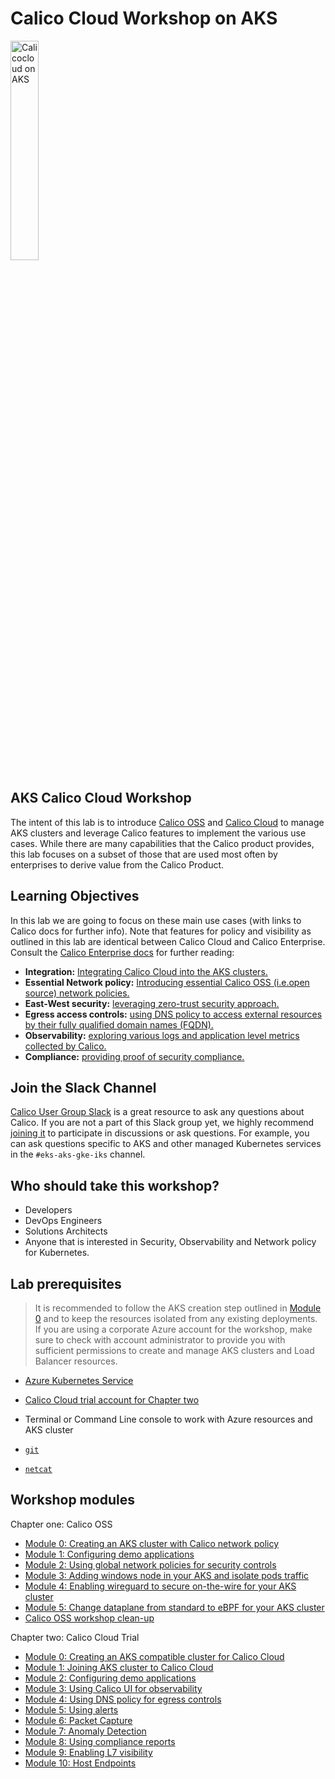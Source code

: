 # Calico Cloud Workshop on AKS

<img src="modules/img/calico-on-aks.png" alt="Calicocloud on AKS" width="30%"/>

## AKS Calico Cloud Workshop

The intent of this lab is to introduce [Calico OSS](https://www.tigera.io/project-calico/) and [Calico Cloud](https://www.calicocloud.io/?utm_campaign=calicocloud&utm_medium=digital&utm_source=microsoft) to manage AKS clusters and leverage Calico features to implement the various use cases. While there are many capabilities that the Calico product provides, this lab focuses on a subset of those that are used most often by enterprises to derive value from the Calico Product. 


## Learning Objectives

In this lab we are going to focus on these main use cases (with links to Calico docs for further info). Note that features for policy and visibility as outlined in this lab are identical between Calico Cloud and Calico Enterprise. Consult the [Calico Enterprise docs](https://docs.tigera.io/) for further reading:

- **Integration:** [Integrating Calico Cloud into the AKS clusters.](https://docs.calicocloud.io/install/system-requirements)
- **Essential Network policy:** [Introducing essential Calico OSS (i.e.open source) network policies.](https://docs.projectcalico.org/security/tutorials/calico-policy)
- **East-West security:** [leveraging zero-trust security approach.](https://docs.tigera.io/security/adopt-zero-trust)
- **Egress access controls:** [using DNS policy to access external resources by their fully qualified domain names (FQDN).](https://docs.calicocloud.io/use-cases/security-controls/global-egress)
- **Observability:** [exploring various logs and application level metrics collected by Calico.](https://docs.calicocloud.io/use-cases/troubleshoot-apps)
- **Compliance:** [providing proof of security compliance.](https://docs.tigera.io/compliance/)

## Join the Slack Channel

[Calico User Group Slack](https://slack.projectcalico.org/) is a great resource to ask any questions about Calico. If you are not a part of this Slack group yet, we highly recommend [joining it](https://slack.projectcalico.org/) to participate in discussions or ask questions. For example, you can ask questions specific to AKS and other managed Kubernetes services in the `#eks-aks-gke-iks` channel.

## Who should take this workshop?
- Developers
- DevOps Engineers
- Solutions Architects
- Anyone that is interested in Security, Observability and Network policy for Kubernetes.


## Lab prerequisites

>It is recommended to follow the AKS creation step outlined in [Module 0](modules/calicocloud/creating-aks-cluster.md) and to keep the resources isolated from any existing deployments. If you are using a corporate Azure account for the workshop, make sure to check with account administrator to provide you with sufficient permissions to create and manage AKS clusters and Load Balancer resources.

- [Azure Kubernetes Service](https://docs.microsoft.com/en-us/azure/aks/intro-kubernetes)
- [Calico Cloud trial account for Chapter two](https://www.calicocloud.io/?utm_campaign=calicocloud&utm_medium=digital&utm_source=microsoft)
- Terminal or Command Line console to work with Azure resources and AKS cluster
 
- [`git`](https://git-scm.com/downloads)
- [`netcat`](https://nmap.org/ncat/)

## Workshop modules

Chapter one: Calico OSS

- [Module 0: Creating an AKS cluster with Calico network policy](modules/calicooss/creating-aks-calico-policy.md)
- [Module 1: Configuring demo applications](modules/calicooss/configuring-demo-apps.md)
- [Module 2: Using global network policies for security controls](modules/calicooss/using-security-controls.md)
- [Module 3: Adding windows node in your AKS and isolate pods traffic](modules/calicooss/calico-for-windows.md)
- [Module 4: Enabling wireguard to secure on-the-wire for your AKS cluster](modules/calicooss/wireguard-encryption.md)
- [Module 5: Change dataplane from standard to eBPF for your AKS cluster](modules/calicooss/ebpf-dataplane.md)
- [Calico OSS workshop clean-up](modules/calicooss/clean-up.md)


Chapter two: Calico Cloud Trial 

- [Module 0: Creating an AKS compatible cluster for Calico Cloud](modules/calicocloud/creating-aks-cluster.md)
- [Module 1: Joining AKS cluster to Calico Cloud](modules/calicocloud/joining-aks-to-calico-cloud.md)
- [Module 2: Configuring demo applications](modules/calicocloud/configuring-demo-apps.md)
- [Module 3: Using Calico UI for observability](modules/calicocloud/using-observability-tools.md)
- [Module 4: Using DNS policy for egress controls](modules/calicocloud/using-dns-controls.md)
- [Module 5: Using alerts](modules/calicocloud/using-alerts.md)
- [Module 6: Packet Capture](modules/calicocloud/packet-capture.md)
- [Module 7: Anomaly Detection](modules/calicocloud/anomaly-detection.md)
- [Module 8: Using compliance reports](modules/calicocloud/using-compliance-reports.md)
- [Module 9: Enabling L7 visibility](modules/calicocloud/enable-l7-visibility.md)
- [Module 10: Host Endpoints](modules/calicocloud/host-end-point.md)





